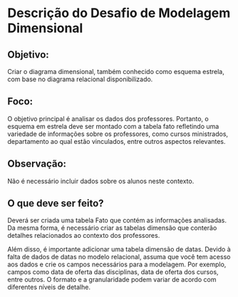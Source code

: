# Descrição do Desafio de Modelagem Dimensional

## Objetivo: 
Criar o diagrama dimensional, também conhecido como esquema estrela, com base no diagrama relacional disponibilizado.

## Foco: 
O objetivo principal é analisar os dados dos professores. Portanto, o esquema em estrela deve ser montado com a tabela fato refletindo uma variedade de informações sobre os professores, como cursos ministrados, departamento ao qual estão vinculados, entre outros aspectos relevantes.

## Observação: 
Não é necessário incluir dados sobre os alunos neste contexto.

## O que deve ser feito? 
Deverá ser criada uma tabela Fato que contém as informações analisadas. Da mesma forma, é necessário criar as tabelas dimensão que conterão detalhes relacionados ao contexto dos professores.

Além disso, é importante adicionar uma tabela dimensão de datas. Devido à falta de dados de datas no modelo relacional, assuma que você tem acesso aos dados e crie os campos necessários para a modelagem. Por exemplo, campos como data de oferta das disciplinas, data de oferta dos cursos, entre outros. O formato e a granularidade podem variar de acordo com diferentes níveis de detalhe.
